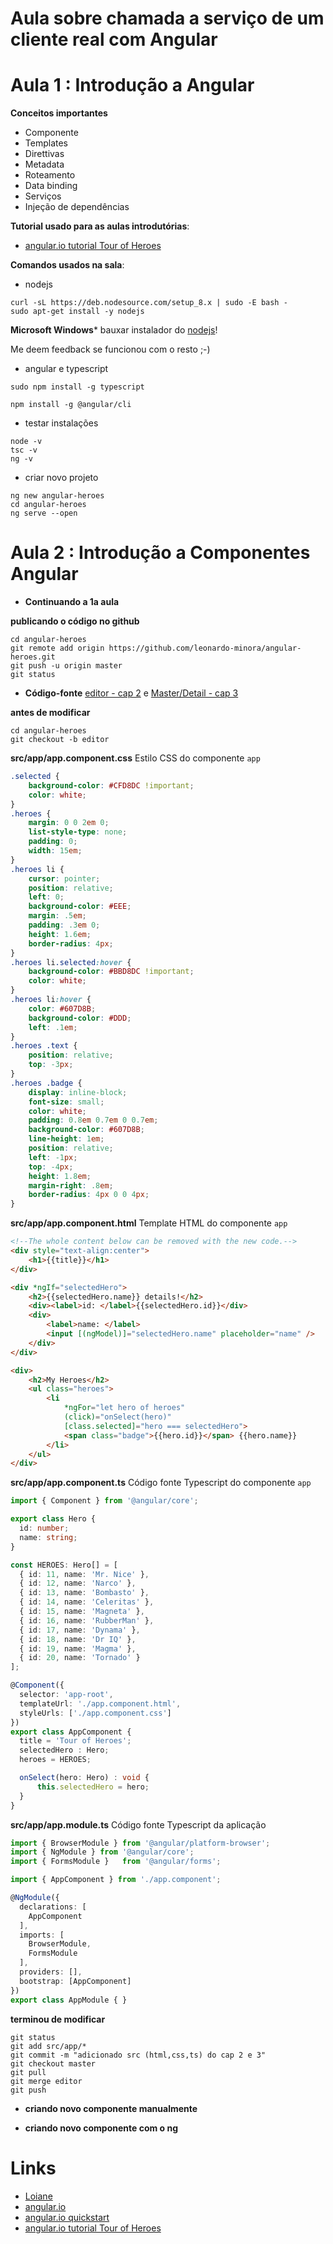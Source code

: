 
# [](#header-1) Aula sobre chamada a serviço de um cliente real com Angular

# [](#header-2) Aula 1 : Introdução a Angular

**Conceitos importantes**

- Componente
- Templates
- Direttivas
- Metadata
- Roteamento
- Data binding
- Serviços
- Injeção de dependências

**Tutorial usado para as aulas introdutórias**:

- [angular.io tutorial Tour of Heroes](https://angular.io/tutorial)

**Comandos usados na sala**:

- nodejs

```script
curl -sL https://deb.nodesource.com/setup_8.x | sudo -E bash -
sudo apt-get install -y nodejs
```

**Microsoft Windows*** bauxar instalador do [nodejs](https://nodejs.org/en/download/current/)!

Me deem feedback se funcionou com o resto ;-)


- angular e typescript

```script
sudo npm install -g typescript

npm install -g @angular/cli
```

- testar instalações

```script
node -v
tsc -v
ng -v
```


- criar novo projeto

```script
ng new angular-heroes
cd angular-heroes
ng serve --open
```

# [](#header-2) Aula 2 : Introdução a Componentes Angular

- __Continuando a 1a aula__

**publicando o código no github**

```git
cd angular-heroes
git remote add origin https://github.com/leonardo-minora/angular-heroes.git
git push -u origin master
git status
```

- __Código-fonte__ [editor - cap 2](https://angular.io/tutorial/toh-pt1) e [Master/Detail - cap 3](https://angular.io/tutorial/toh-pt2)

**antes de modificar**

```git
cd angular-heroes
git checkout -b editor
```


**src/app/app.component.css** Estilo CSS do componente ```app```

```css
.selected {
    background-color: #CFD8DC !important;
    color: white;
}
.heroes {
    margin: 0 0 2em 0;
    list-style-type: none;
    padding: 0;
    width: 15em;
}
.heroes li {
    cursor: pointer;
    position: relative;
    left: 0;
    background-color: #EEE;
    margin: .5em;
    padding: .3em 0;
    height: 1.6em;
    border-radius: 4px;
}
.heroes li.selected:hover {
    background-color: #BBD8DC !important;
    color: white;
}
.heroes li:hover {
    color: #607D8B;
    background-color: #DDD;
    left: .1em;
}
.heroes .text {
    position: relative;
    top: -3px;
}
.heroes .badge {
    display: inline-block;
    font-size: small;
    color: white;
    padding: 0.8em 0.7em 0 0.7em;
    background-color: #607D8B;
    line-height: 1em;
    position: relative;
    left: -1px;
    top: -4px;
    height: 1.8em;
    margin-right: .8em;
    border-radius: 4px 0 0 4px;
}
```


**src/app/app.component.html** Template HTML do componente ```app```

```html
<!--The whole content below can be removed with the new code.-->
<div style="text-align:center">
    <h1>{{title}}</h1>
</div>

<div *ngIf="selectedHero">
    <h2>{{selectedHero.name}} details!</h2>
    <div><label>id: </label>{{selectedHero.id}}</div>
    <div>
        <label>name: </label>
        <input [(ngModel)]="selectedHero.name" placeholder="name" />
    </div>
</div>

<div>
    <h2>My Heroes</h2>
    <ul class="heroes">
        <li
            *ngFor="let hero of heroes"
            (click)="onSelect(hero)"
            [class.selected]="hero === selectedHero">
            <span class="badge">{{hero.id}}</span> {{hero.name}}
        </li>
    </ul>
</div>
```

**src/app/app.component.ts** Código fonte Typescript do componente ```app```

```typescript
import { Component } from '@angular/core';

export class Hero {
  id: number;
  name: string;
}

const HEROES: Hero[] = [
  { id: 11, name: 'Mr. Nice' },
  { id: 12, name: 'Narco' },
  { id: 13, name: 'Bombasto' },
  { id: 14, name: 'Celeritas' },
  { id: 15, name: 'Magneta' },
  { id: 16, name: 'RubberMan' },
  { id: 17, name: 'Dynama' },
  { id: 18, name: 'Dr IQ' },
  { id: 19, name: 'Magma' },
  { id: 20, name: 'Tornado' }
];

@Component({
  selector: 'app-root',
  templateUrl: './app.component.html',
  styleUrls: ['./app.component.css']
})
export class AppComponent {
  title = 'Tour of Heroes';
  selectedHero : Hero;
  heroes = HEROES;

  onSelect(hero: Hero) : void {
      this.selectedHero = hero;
  }
}
```


**src/app/app.module.ts** Código fonte Typescript da aplicação

```typescript
import { BrowserModule } from '@angular/platform-browser';
import { NgModule } from '@angular/core';
import { FormsModule }   from '@angular/forms';

import { AppComponent } from './app.component';

@NgModule({
  declarations: [
    AppComponent
  ],
  imports: [
    BrowserModule,
    FormsModule
  ],
  providers: [],
  bootstrap: [AppComponent]
})
export class AppModule { }
```


**terminou de modificar**

```git
git status
git add src/app/*
git commit -m "adicionado src (html,css,ts) do cap 2 e 3"
git checkout master
git pull
git merge editor
git push
```


- **criando novo componente manualmente**



- **criando novo componente com o ng**



# [](#header-1) Links

- [Loiane](http://loiane.training)
- [angular.io](https://angular.io/)
- [angular.io quickstart](https://angular.io/guide/quickstart)
- [angular.io tutorial Tour of Heroes](https://angular.io/tutorial)
